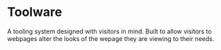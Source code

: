 # Toolware
A tooling system designed with visitors in mind. Built to allow visitors to webpages alter the looks of the wepage they are viewing to their needs.
